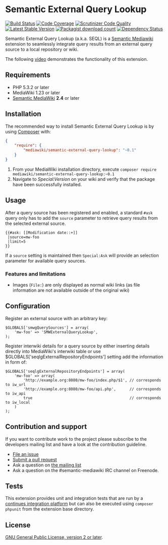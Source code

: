 # Semantic External Query Lookup

[![Build Status](https://secure.travis-ci.org/SemanticMediaWiki/SemanticExternalQueryLookup.svg?branch=master)](http://travis-ci.org/SemanticMediaWiki/SemanticExternalQueryLookup)
[![Code Coverage](https://scrutinizer-ci.com/g/SemanticMediaWiki/SemanticExternalQueryLookup/badges/coverage.png?b=master)](https://scrutinizer-ci.com/g/SemanticMediaWiki/SemanticExternalQueryLookup/?branch=master)
[![Scrutinizer Code Quality](https://scrutinizer-ci.com/g/SemanticMediaWiki/SemanticExternalQueryLookup/badges/quality-score.png?b=master)](https://scrutinizer-ci.com/g/SemanticMediaWiki/SemanticExternalQueryLookup/?branch=master)
[![Latest Stable Version](https://poser.pugx.org/mediawiki/semantic-external-query-lookup/version.png)](https://packagist.org/packages/mediawiki/semantic-external-query-lookup)
[![Packagist download count](https://poser.pugx.org/mediawiki/semantic-external-query-lookup/d/total.png)](https://packagist.org/packages/mediawiki/semantic-external-query-lookup)
[![Dependency Status](https://www.versioneye.com/php/mediawiki:semantic-external-query-lookup/badge.png)](https://www.versioneye.com/php/mediawiki:semantic-external-query-lookup)

Semantic External Query Lookup (a.k.a. SEQL) is a [Semantic Mediawiki][smw] extension to seamlessly integrate
query results from an external query source to a local repository or wiki.

The following [video](https://youtu.be/sOCh9M2sSvU) demonstrates the functionality of this extension.

## Requirements

- PHP 5.3.2 or later
- MediaWiki 1.23 or later
- [Semantic MediaWiki][smw] __2.4__ or later

## Installation

The recommended way to install Semantic External Query Lookup is by using [Composer][composer] with:

```json
{
	"require": {
		"mediawiki/semantic-external-query-lookup": "~0.1"
	}
}
```
1. From your MediaWiki installation directory, execute
   `composer require mediawiki/semantic-external-query-lookup:~0.1`
2. Navigate to _Special:Version_ on your wiki and verify that the package
   have been successfully installed.

## Usage

After a query source has been registered and enabled, a standard `#ask` query only has to add
the `source` parameter to retrieve query results from the selected external source.

```
{{#ask: [[Modification date::+]]
 |source=mw-foo
 |limit=5
}}
```

If a `source` setting is maintained then `Special:Ask` will provide an selection parameter for
available query sources.

### Features and limitations

- Images (`File:`) are only displayed as normal wiki links (as file information are not available outside of the original wiki)

## Configuration

Register an external source with an arbitrary key:

```
$GLOBALS['smwgQuerySources'] = array(
    'mw-foo' => 'SMWExternalQueryLookup',
);
```

Register interwiki details for a query source by either inserting
details directly into MediaWiki's interwiki table or use
$GLOBALS['seqlgExternalRepositoryEndpoints'] setting add the information in form of:

```
$GLOBALS['seqlgExternalRepositoryEndpoints'] = array(
    'mw-foo' => array(
        'http://example.org:8080/mw-foo/index.php/$1', // corresponds to iw_url
        'http://example.org:8080/mw-foo/api.php',      // corresponds to iw_api
        true                                           // corresponds to iw_local 
    )
);
````

## Contribution and support

If you want to contribute work to the project please subscribe to the developers mailing list and
have a look at the contribution guideline.

* [File an issue](https://github.com/SemanticMediaWiki/SemanticExternalQueryLookup/issues)
* [Submit a pull request](https://github.com/SemanticMediaWiki/SemanticExternalQueryLookup/pulls)
* Ask a question on [the mailing list](https://semantic-mediawiki.org/wiki/Mailing_list)
* Ask a question on the #semantic-mediawiki IRC channel on Freenode.

## Tests

This extension provides unit and integration tests that are run by a [continues integration platform][travis]
but can also be executed using `composer phpunit` from the extension base directory.

## License

[GNU General Public License, version 2 or later][gpl-licence].

[smw]: https://github.com/SemanticMediaWiki/SemanticMediaWiki
[contributors]: https://github.com/SemanticMediaWiki/SemanticExternalQueryLookup/graphs/contributors
[travis]: https://travis-ci.org/SemanticMediaWiki/SemanticExternalQueryLookup
[gpl-licence]: https://www.gnu.org/copyleft/gpl.html
[composer]: https://getcomposer.org/
[opg]: http://ogp.me/
[tw]: https://dev.twitter.com/cards/types/summary
